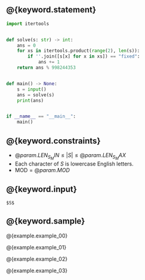 ## @{keyword.statement}

``` python
import itertools


def solve(s: str) -> int:
    ans = 0
    for xs in itertools.product(range(2), len(s)):
        if ''.join([s[x] for x in xs]) == "fixed":
            ans += 1
    return ans % 998244353


def main() -> None:
    s = input()
    ans = solve(s)
    print(ans)


if __name__ == "__main__":
    main()
```

## @{keyword.constraints}

- $@{param.LEN_S_MIN} \le \lvert S \rvert \le @{param.LEN_S_MAX}$
- Each character of $S$ is lowercase English letters.
- $\mathrm{MOD} = @{param.MOD}$

## @{keyword.input}

```
$S$
```

## @{keyword.sample}

@{example.example_00}

@{example.example_01}

@{example.example_02}

@{example.example_03}
